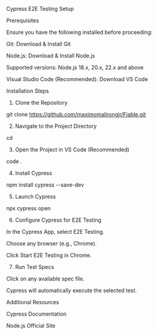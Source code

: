 Cypress E2E Testing Setup

Prerequisites

Ensure you have the following installed before proceeding:

Git: Download & Install Git

Node.js: Download & Install Node.js

Supported versions: Node.js 18.x, 20.x, 22.x and above

Visual Studio Code (Recommended): Download VS Code

Installation Steps

1. Clone the Repository

 git clone <https://github.com/maximomalirongjr/Fiable.git>

2. Navigate to the Project Directory

 cd <Fiable>

3. Open the Project in VS Code (Recommended)

 code .

4. Install Cypress

 npm install cypress --save-dev

5. Launch Cypress

 npx cypress open

6. Configure Cypress for E2E Testing

In the Cypress App, select E2E Testing.

Choose any browser (e.g., Chrome).

Click Start E2E Testing in Chrome.

7. Run Test Specs

Click on any available spec file.

Cypress will automatically execute the selected test.

Additional Resources

Cypress Documentation

Node.js Official Site